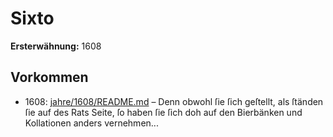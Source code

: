 # Sixto

**Ersterwähnung:** 1608

## Vorkommen
- 1608: [jahre/1608/README.md](../jahre/1608/README.md) – Denn obwohl ſie ſich geſtellt, als ſtänden
ſie auf des Rats Seite, ſo haben ſie ſich doh auf den
Bierbänken und Kollationen anders vernehmen...
